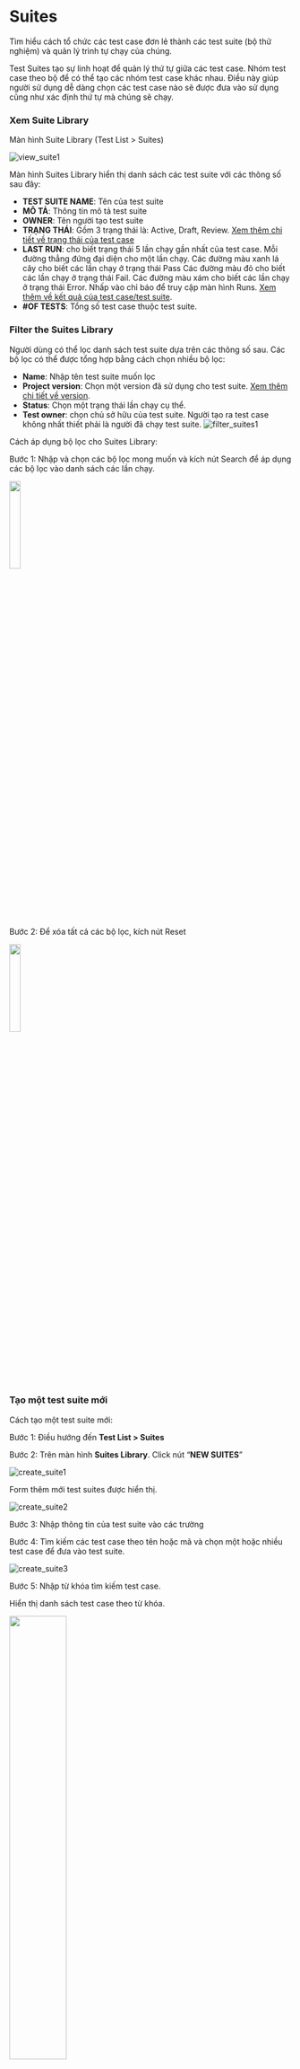 # Suites
Tìm hiểu cách tổ chức các test case đơn lẻ thành các test suite (bộ thử nghiệm) và quản lý trình tự chạy của chúng.

Test Suites tạo sự linh hoạt để quản lý thứ tự giữa các test case. Nhóm test case theo bộ để có thể tạo các nhóm test case khác nhau. Điều này giúp người sử dụng dễ dàng chọn các test case nào sẽ được đưa vào sử dụng cũng như xác định thứ tự mà chúng sẽ chạy.

### Xem Suite Library 
Màn hình Suite Library (Test List > Suites)

![view_suite1](https://user-images.githubusercontent.com/105435351/198189690-1df56a4f-541c-46ab-8960-fa5dd0f79527.png)

Màn hình Suites Library hiển thị danh sách các test suite với các thông số sau đây:
+ **TEST SUITE NAME**: Tên của test suite
+ **MÔ TẢ**: Thông tin mô tả test suite
+ **OWNER**: Tên người tạo test suite
+ **TRẠNG THÁI**: Gồm 3 trạng thái là: Active, Draft, Review. [Xem thêm chi tiết về trạng thái của test case](https://github.com/quynh-dn/QA-Platform/blob/main/2.1Tao%20moi%20Test%20case.md#c%C3%A1c-tr%E1%BA%A1ng-th%C3%A1i-test-case)
+ **LAST RUN**: cho biết trạng thái 5 lần chạy gần nhất của test case. Mỗi đường thẳng đứng đại diện cho một lần chạy. Các đường màu xanh lá cây cho biết các lần chạy ở trạng thái Pass Các đường màu đỏ cho biết các lần chạy ở trạng thái Fail. Các đường màu xám cho biết các lần chạy ở trạng thái Error. Nhấp vào chỉ báo để truy cập màn hình Runs.  [Xem thêm về kết quả của test case/test suite](https://github.com/quynh-dn/QA-Platform/blob/main/4.2%20Man%20hinh%20chay%20thuc%20thi.md).
+ **#OF TESTS**: Tổng số test case thuộc test suite.

### Filter the Suites Library
Người dùng có thể lọc danh sách test suite dựa trên các thông số sau. Các bộ lọc có thể được tổng hợp bằng cách chọn nhiều bộ lọc:
- **Name**: Nhập tên test suite muốn lọc
- **Project version**:  Chọn một version đã sử dụng cho test suite. [Xem thêm chi tiết về version](https://github.com/quynh-dn/QA-Platform/blob/main/7.3%20Version.md).
- **Status**: Chọn một trạng thái lần chạy cụ thể.
- **Test owner**: chọn chủ sở hữu của test suite. Người tạo ra test case không nhất thiết phải là người đã chạy test suite.
![filter_suites1](https://user-images.githubusercontent.com/105435351/198195672-17ba5937-0882-4399-86ce-c558b26057c3.png)

Cách áp dụng bộ lọc cho Suites Library:

Bước 1:	Nhập và chọn các bộ lọc mong muốn và kích nút Search để áp dụng các bộ lọc vào danh sách các lần chạy.

<img src="https://user-images.githubusercontent.com/105435351/197739228-ee1c99e1-e0a4-466a-9673-88b95f49c1f9.png" width="20%" />

Bước 2:	Để xóa tất cả các bộ lọc, kích nút Reset 

<img src="https://user-images.githubusercontent.com/105435351/197739243-cf80a0af-0cd9-4469-ad3c-eeeb9b5c9ad0.png" width="20%" />

### Tạo một test suite mới
Cách tạo một test suite mới: 

Bước 1:	Điều hướng đến **Test List > Suites**

Bước 2:	Trên màn hình **Suites Library**. Click nút “**NEW SUITES**” 

![create_suite1](https://user-images.githubusercontent.com/105435351/198202621-e8b31325-d57f-4f8b-82bf-362a997a0f85.png)

Form thêm mới test suites được hiển thị.

![create_suite2](https://user-images.githubusercontent.com/105435351/198202603-9659a6aa-b490-4a5d-8d6b-09f69a9b4ca0.png)

Bước 3:	Nhập thông tin của test suite vào các trường

Bước 4:	Tìm kiếm các test case theo tên hoặc mã và chọn một hoặc nhiều test case để đưa vào test suite.

![create_suite3](https://user-images.githubusercontent.com/105435351/198202606-5b5cfd75-9d93-477c-9373-31688f97e228.png)

Bước 5:	Nhập từ khóa tìm kiếm test case.

Hiển thị danh sách test case theo từ khóa.

<img src="https://user-images.githubusercontent.com/105435351/198202611-85a83e4b-5218-4e3e-90f0-dd7060b4e2f5.png" width="45%" />

Tích chọn các test case phù hợp. 

<img src="https://user-images.githubusercontent.com/105435351/198202614-6e3a2116-9997-43ba-bc8d-850416cb5623.png" width="45%" />

Bước 6:	Nhấn OK để tạo Test Suite. Suite mới được tạo và hiển thị trên lưới dữ liệu của Suites Library.

###	Sắp xếp lại thứ tự các test case trong test suite
Theo mặc định, các test case được sắp xếp trong suite dựa theo thứ tự mà chúng được chọn. Người dùng có thể thay đổi và sắp xếp thứ tự của các test case trong một suite.

Cách sắp xếp lại thứ tự các test case trong test suite:

Bước 1:	Tại block Test case of test suite của màn create hoặc edit test suite

Bước 2:	Chọn các nút di chuyển lên và di chuyển xuống của các test case để thay đổi thứ tự của test case trong danh sách. 

![sx_suite1](https://user-images.githubusercontent.com/105435351/198206115-8596b48b-4702-4b4b-b4ac-662d6767473d.png)

Bước 3:	Click nút Remove để xóa test case. Test case ở trạng thái ẩn không xóa hẳn

Bước 4:	Click nút UNDO để khôi phục lại test case vừa xóa

![sx_suite2](https://user-images.githubusercontent.com/105435351/198206121-2c4daa14-ff48-4b9c-8e2f-1785ef5ca1bc.png)

Bước 5:	Click nút **SAVE**. Cập nhật thông tin thay đổi của test sutie.

>*NOTE: 
•	Ngoại trừ việc sử dụng các nút di chuyển lên và di chuyển xuống để thay đổi thứ tự test case ra người dùng có thể sử dụng phương pháp kéo thả để di chuyển test case nhanh hơn
•	Các test case bị remove sẽ được xóa hoàn toàn khi người dùng click nút **SAVE***

### Chỉnh sửa test suite
Cách chỉnh sửa test suite:

Bước 1:	Tại màn hình Suites Library, click vào ![3cham](https://user-images.githubusercontent.com/105435351/197490871-756491bf-bdbc-460f-9a51-9b27ed4240c7.png)  trên test suites cần chỉnh sửa

![edit_suite1](https://user-images.githubusercontent.com/105435351/198210424-d605c99e-e964-4b2e-8f68-48a57ec36286.png)

Bước 2:	Click nút “Edit”

![edit_suite2](https://user-images.githubusercontent.com/105435351/198210430-9471e65e-3677-4194-b6c2-2ca99933f5a8.png)

Bước 3:	Cập nhật thông tin cơ bản của test suite, thêm/xóa các test case vào test suite. Trường Code không được phép chỉnh sửa.

![edit_suite3](https://user-images.githubusercontent.com/105435351/198210436-4233615f-d47f-4b06-9077-b7f2e8573199.png)

Bước 4:	Click SAVE.

>*Note: Các test case đã được Remove khi ấn SAVE sẽ được xóa hoàn toàn và không thể khôi phục được.*

### Nhân bản test suite
Khi sao chép một test suite thì mọi thông tin cả về danh sách test case lẫn mô tả đều được sao chép.

Bước 1:	Tại màn hình Suites Library, click vào ![3cham](https://user-images.githubusercontent.com/105435351/197490871-756491bf-bdbc-460f-9a51-9b27ed4240c7.png)  trên test suites cần nhân bản

![edit_suite1](https://user-images.githubusercontent.com/105435351/198210424-d605c99e-e964-4b2e-8f68-48a57ec36286.png)

Bước 2:	Click nút “Duplicate”

![duplicate_suite1](https://user-images.githubusercontent.com/105435351/198212159-1abec893-77a5-4372-8a86-0d35ffa23cb7.png)

Bước 3:	Đặt cho test suite một cái mã và tên mới, click nút **SAVE**.

![duplicate_suite2](https://user-images.githubusercontent.com/105435351/198212147-3d981898-dd8c-4084-a592-b5adcdfc7fbc.png)

Test Suite được sao chép và hiển thị trên lưới dữ liệu Suites Library.

>*NOTE: Theo mặc định, hệ thống sẽ đặt mã cho test suite bằng mã của test suite gốc. Ví dụ: “copy_of_mã test suite gốc”*

### Truyền tham số cho test suite
Người dùng thực hiện truyền parameter cho test suite giống như truyền parameter cho test case. Sau đó mapping parameter của test suite với parameter gốc của test case.

Cách truyền tham số cho test suite như sai:

Bước 1:	Tại màn hình Suites Library, click vào ![3cham](https://user-images.githubusercontent.com/105435351/197490871-756491bf-bdbc-460f-9a51-9b27ed4240c7.png) trên test suites cần set parameter

![edit_suite1](https://user-images.githubusercontent.com/105435351/198210424-d605c99e-e964-4b2e-8f68-48a57ec36286.png)

Bước 2:	Click nút “Set parameters”

![setparam_suite1](https://user-images.githubusercontent.com/105435351/198242370-678e97c5-ccdf-435d-9a1e-9effe64478f2.png)

Hiển thị màn hình cấu hình Parameter cho test suite

![setparam_suite2](https://user-images.githubusercontent.com/105435351/198242383-4b2293cf-e39d-460d-927c-4c11b4f2be02.png)

Bước 3:	Kích nút **New parameter**

![setparam_suite3](https://user-images.githubusercontent.com/105435351/198242391-af722df9-7cfd-48cf-be0e-7a8b9d4a98e3.png)

Bước 4:	Nhập đầy đủ các thông tin cần thiết. Click **SAVE**. [Chi tiết cách truyền parameter]().

#### *Mapping parameter*
Cách map parameter test case sang parameter test suite:

Bước 1:	Tại màn hình set parameter, click tab **MAPPER**

![map_param1](https://user-images.githubusercontent.com/105435351/198245103-dd1e53a6-ce7b-479a-841d-a0493a22c0ea.png)

Bước 2:	Chọn 1 giá trị ở combobox parameter test suite vừa tạo ứng với parameter test case

![map_param2](https://user-images.githubusercontent.com/105435351/198245115-02240eaa-093b-4983-a995-d10ef88288de.png)

Bước 3:	Click nút “Save” để lưu lại cấu hình

### Chạy test case

Bước 1:	Tại màn hình Suites Library, click vào ![3cham](https://user-images.githubusercontent.com/105435351/197490871-756491bf-bdbc-460f-9a51-9b27ed4240c7.png)  trên test suites cần chạy

![edit_suite1](https://user-images.githubusercontent.com/105435351/198210424-d605c99e-e964-4b2e-8f68-48a57ec36286.png)

Bước 2:	Click nút “Run”

![run_suite1](https://user-images.githubusercontent.com/105435351/198247701-5829b511-e516-40d9-b09f-644263552416.png)

Bước 3:	Một trình duyệt mới sẽ mở ra và yêu cầu nhập thông tin đầu vào cho parameter của test suite. [Chi tiết cách nhập liệu cho parameter]().

![run_suite2](https://user-images.githubusercontent.com/105435351/198247730-1192f6bd-58ad-4583-9221-9de6d9e12a80.png)

Bước 4:	Click nút “Run” sẽ đi đến màn hình Runs. Đồng thời hệ thống tự ghi lại quá trình chạy các bước đã cấu hình trên hệ thống test. [Chi tiết về kết quả của test case/test suite]()

### Xóa một test suite
Có thể xóa một test suite thông qua màn hình Suites Library điều kiện test suite đó chưa được run hoặc dữ liệu chạy đã được xóa hết.

Bước 1:	Tại màn hình Suites Library, click vào ![3cham](https://user-images.githubusercontent.com/105435351/197490871-756491bf-bdbc-460f-9a51-9b27ed4240c7.png)  trên test suites cần xóa

![edit_suite1](https://user-images.githubusercontent.com/105435351/198210424-d605c99e-e964-4b2e-8f68-48a57ec36286.png)

Bước 2:	Click nút “Delete”

![delete_suite1](https://user-images.githubusercontent.com/105435351/198248810-7cb435fa-ab61-42e5-b715-7cf6c170cb33.png)

Hiển thị popup xác nhận xóa

![delete_suite2](https://user-images.githubusercontent.com/105435351/198248845-abecfbbe-c5d1-4787-9e40-fae4dfe7ad44.png)

Bước 3:	Kích chọn DELETE.

Test Suite sẽ bị xóa khỏi hệ thống.

>NOTE: Test case không thể xóa nếu có hơn 1 lần chạy.
